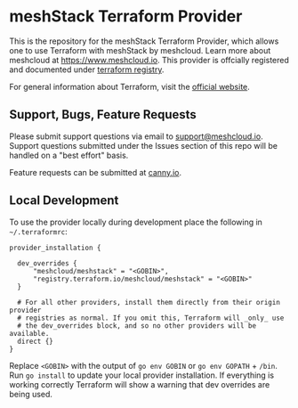 # meshStack Terraform Provider

This is the repository for the meshStack Terraform Provider, which allows one to use Terraform with meshStack by meshcloud. Learn more about meshcloud at https://www.meshcloud.io. This provider is offcially registered and documented under [terraform registry](https://registry.terraform.io/providers/meshcloud/meshstack/latest/docs).

For general information about Terraform, visit the [official website](https://www.terraform.io).

## Support, Bugs, Feature Requests

Please submit support questions via email to support@meshcloud.io. Support questions submitted under the Issues section of this repo will be handled on a "best effort" basis.

Feature requests can be submitted at [canny.io](https://meshcloud.canny.io).

## Local Development

To use the provider locally during development place the following in `~/.terraformrc`:

```
provider_installation {

  dev_overrides {
      "meshcloud/meshstack" = "<GOBIN>",
      "registry.terraform.io/meshcloud/meshstack" = "<GOBIN>"
  }

  # For all other providers, install them directly from their origin provider
  # registries as normal. If you omit this, Terraform will _only_ use
  # the dev_overrides block, and so no other providers will be available.
  direct {}
}
```

Replace `<GOBIN>` with the output of `go env GOBIN` or `go env GOPATH` + `/bin`.
Run `go install` to update your local provider installation.
If everything is working correctly Terraform will show a warning that dev overrides are being used.
